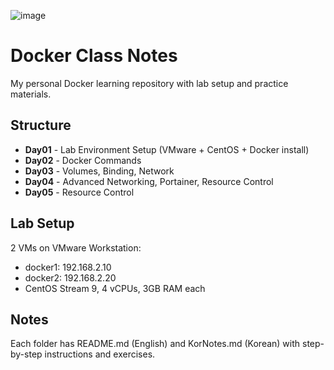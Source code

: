 
![image](https://github.com/user-attachments/assets/4c874ae7-c607-4cf2-8e34-c584e4e6b848)
# Docker Class Notes

My personal Docker learning repository with lab setup and practice materials.

## Structure

- **Day01** - Lab Environment Setup (VMware + CentOS + Docker install)
- **Day02** - Docker Commands 
- **Day03** - Volumes, Binding, Network
- **Day04** - Advanced Networking, Portainer, Resource Control
- **Day05** - Resource Control 

## Lab Setup

2 VMs on VMware Workstation:
- docker1: 192.168.2.10
- docker2: 192.168.2.20
- CentOS Stream 9, 4 vCPUs, 3GB RAM each

## Notes

Each folder has README.md (English) and KorNotes.md (Korean) with step-by-step instructions and exercises.
